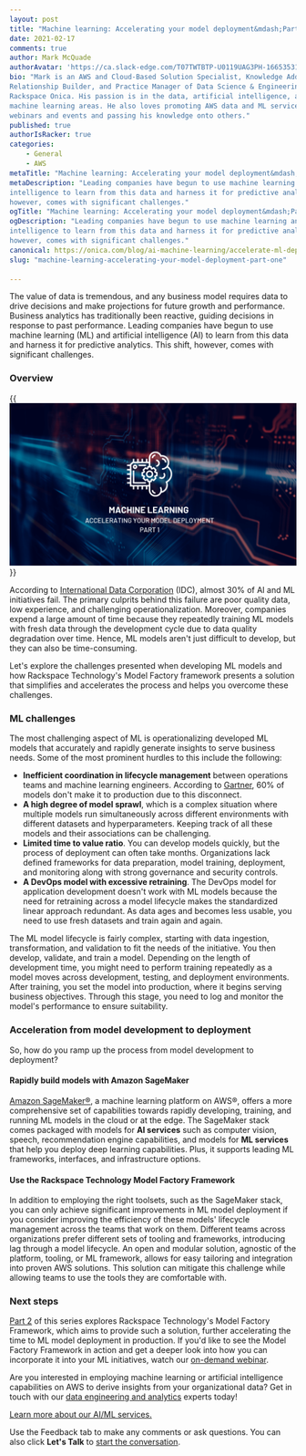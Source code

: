 ```yaml
---
layout: post
title: "Machine learning: Accelerating your model deployment&mdash;Part one"
date: 2021-02-17
comments: true
author: Mark McQuade
authorAvatar: 'https://ca.slack-edge.com/T07TWTBTP-U0119UAG3PH-16653531535c-512'
bio: "Mark is an AWS and Cloud-Based Solution Specialist, Knowledge Addict,
Relationship Builder, and Practice Manager of Data Science & Engineering at
Rackspace Onica. His passion is in the data, artificial intelligence, and
machine learning areas. He also loves promoting AWS data and ML services through
webinars and events and passing his knowledge onto others."
published: true
authorIsRacker: true
categories:
    - General
    - AWS
metaTitle: "Machine learning: Accelerating your model deployment&mdash;Part one"
metaDescription: "Leading companies have begun to use machine learning and artificial
intelligence to learn from this data and harness it for predictive analytics. This shift,
however, comes with significant challenges."
ogTitle: "Machine learning: Accelerating your model deployment&mdash;Part one"
ogDescription: "Leading companies have begun to use machine learning and artificial
intelligence to learn from this data and harness it for predictive analytics. This shift,
however, comes with significant challenges."
canonical: https://onica.com/blog/ai-machine-learning/accelerate-ml-deployment-part-1/
slug: "machine-learning-accelerating-your-model-deployment-part-one"

---
```


The value of data is tremendous, and any business model requires data to drive decisions
and make projections for future growth and performance. Business analytics has traditionally
been reactive, guiding decisions in response to past performance. Leading companies have
begun to use machine learning (ML) and artificial intelligence (AI) to learn from this data
and harness it for predictive analytics. This shift, however, comes with significant
challenges.

<!--more-->

### Overview

{{<img src="Picture1.png" title="" alt="">}}

According to [International Data Corporation](https://www.idc.com/getdoc.jsp?containerId=prUS46534820)
(IDC), almost 30% of AI and ML initiatives fail. The primary culprits behind this failure
are poor quality data, low experience, and challenging operationalization. Moreover,
companies expend a large amount of time because they repeatedly training ML models with
fresh data through the development cycle due to data quality degradation over time. Hence,
ML models aren't just difficult to develop,  but they can also be time-consuming.

Let's explore the challenges presented when developing ML models and how Rackspace
Technology's Model Factory framework presents a solution that simplifies and accelerates
the process and helps you overcome these challenges.

### ML challenges 

The most challenging aspect of ML is operationalizing developed ML models that accurately
and rapidly generate insights to serve business needs. Some of the most prominent hurdles
to this include the following:

- **Inefficient coordination in lifecycle management** between operations teams and machine
  learning engineers. According to [Gartner](https://www.gartner.com/en/documents/3899464),
  60% of models don't make it to production due to this disconnect.
- **A high degree of model sprawl**, which is a complex situation where multiple models run
  simultaneously across different environments with different datasets and hyperparameters.
  Keeping track of all these models and their associations can be challenging.
- **Limited time to value ratio**. You can develop models quickly, but the process of
  deployment can often take months. Organizations lack defined frameworks for data
  preparation, model training, deployment, and monitoring along with strong governance and
  security controls.
- **A DevOps model with excessive retraining**. The DevOps model for application development
  doesn't work with ML models because the need for retraining across a model lifecycle makes
  the standardized linear approach redundant. As data ages and becomes less usable, you
  need to use fresh datasets and train again and again.

The ML model lifecycle is fairly complex, starting with data ingestion, transformation, and
validation to fit the needs of the initiative. You then develop, validate, and train a model.
Depending on the length of development time, you might need to perform training repeatedly
as a model moves across development, testing, and deployment environments. After training,
you set the model into production, where it begins serving business objectives. Through
this stage, you need to log and monitor the model's performance to ensure suitability.

### Acceleration from model development to deployment
 
So, how do you ramp up the process from model development to deployment?

#### Rapidly build models with Amazon SageMaker 

[Amazon SageMaker&reg;](https://aws.amazon.com/sagemaker/), a machine learning platform on
AWS&reg;, offers a more comprehensive set of capabilities towards rapidly developing,
training, and running ML models in the cloud or at the edge. The SageMaker stack comes
packaged with models for **AI services** such as computer vision, speech, recommendation
engine capabilities, and models for **ML services** that help you deploy deep learning
capabilities. Plus, it supports leading ML frameworks, interfaces, and infrastructure options.

#### Use the Rackspace Technology Model Factory Framework 

In addition to employing the right toolsets, such as the SageMaker stack, you can only
achieve significant improvements in ML model deployment if you consider improving the
efficiency of these models' lifecycle management across the teams that work on them.
Different teams across organizations prefer different sets of tooling and frameworks,
introducing lag through a model lifecycle. An open and modular solution, agnostic of the
platform, tooling, or ML framework, allows for easy tailoring and integration into proven
AWS solutions. This solution can mitigate this challenge while allowing teams to use the
tools they are comfortable with.

### Next steps

[Part 2](https://docs.rackspace.com/blog/machine-learning-accelerating-your-model-deployment-part-one/)
of this series explores Rackspace Technology's Model Factory Framework, which aims
to provide such a solution, further accelerating the time to ML model deployment in
production. If you'd like to see the Model Factory Framework in action and get a deeper
look into how you can incorporate it into your ML initiatives, watch our
[on-demand webinar](https://onica.com/videos/automating-production-level-ml-operations-on-aws/).

Are you interested in employing machine learning or artificial intelligence capabilities on
AWS to derive insights from your organizational data? Get in touch with our
[data engineering and analytics](https://onica.com/services/data-engineering-analytics/)
experts today!

<a class="cta teal" id="cta" href="https://www.rackspace.com/data/ai-machine-learning">Learn more about our AI/ML services.</a>

Use the Feedback tab to make any comments or ask questions. You can also click
**Let's Talk** to [start the conversation](https://www.rackspace.com/).
